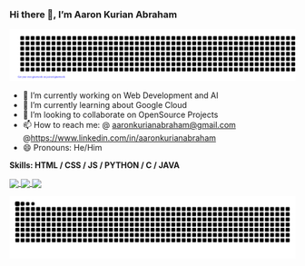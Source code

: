 <!---
AaronKurian/AaronKurian is a ✨ special ✨ repository because its `README.md` (this file) appears on your GitHub profile.
You can click the Preview link to take a look at your changes.
--->
### Hi there 👋, I’m Aaron Kurian Abraham

![git art](https://github.com/AaronKurian/AaronKurian/blob/main/gitartwork.svg)



- 🔭 I’m currently working on  Web Development and AI 
- 🌱 I’m currently learning about Google Cloud 
- 💞️ I’m looking to collaborate on OpenSource Projects  
- 📫 How to reach me: @ aaronkurianabraham@gmail.com @https://www.linkedin.com/in/aaronkurianabraham 
- 😄 Pronouns: He/Him

**Skills:  HTML / CSS / JS / PYTHON / C / JAVA**






                                                                                                                                                                                                                                                                                                                                                                                                                                                                                                                                                         

<!---
![Anurag's GitHub stats](https://github-readme-stats.vercel.app/api?username=aaronkurian&show_icons=true&theme=chartreuse-dark)     

![Top Langs](https://github-readme-stats.vercel.app/api/top-langs/?username=aaronkurian&theme=chartreuse-dark&layout=compact&langs_count=1000)

[![GitHub Streak](http://github-readme-streak-stats.herokuapp.com?user=aaronkurian&theme=chartreuse-dark&hide_border=false&date_format=M%20j%5B%2C%20Y%5D&mode=weekly&card_width=800)](https://git.io/streak-stats)

--->
 <a href="https://github.com/AaronKurian/github-readme-stats">
  <img height=200 align="center" src="https://github-readme-stats.vercel.app/api?username=AaronKurian&theme=chartreuse-dark" />
</a>

<a href="https://github.com/AaronKurian/convoychat](https://git.io/streak-stats">
  <img height=200 align="center" src="http://github-readme-streak-stats.herokuapp.com?user=aaronkurian&theme=chartreuse-dark&hide_border=false&date_format=M%20j%5B%2C%20Y%5D&mode=weekly&card_width=350" />
</a>


<a href="https://github.com/AaronKurian/convoychat">
  <img height=200 align="center" src="https://github-readme-stats.vercel.app/api/top-langs?username=AaronKurian&layout=compact&langs_count=1000&card_width=810&theme=chartreuse-dark" />
</a>





                                                                                                                                                                                                                                                                                                                                                                                                               

![snake gif](https://github.com/AaronKurian/AaronKurian/blob/output/github-contribution-grid-snake-dark.svg)


